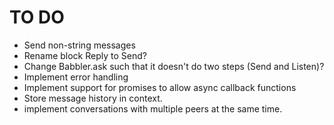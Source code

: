 # TO DO

- Send non-string messages
- Rename block Reply to Send?
- Change Babbler.ask such that it doesn't do two steps (Send and Listen)?
- Implement error handling
- Implement support for promises to allow async callback functions
- Store message history in context.
- implement conversations with multiple peers at the same time.

